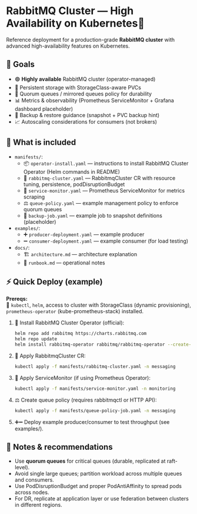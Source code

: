 <!-- Copyright (c) 2025 https://github.com/rasmabayu. All rights reserved. -->
# RabbitMQ Cluster — High Availability on Kubernetes🚀

Reference deployment for a production-grade **RabbitMQ cluster** with advanced high-availability features on Kubernetes.

## 🎯 Goals
- 🟢 **Highly available** RabbitMQ cluster (operator-managed)  
- 💾 Persistent storage with StorageClass-aware PVCs  
- 🔁 Quorum queues / mirrored queues policy for durability  
- 📊 Metrics & observability (Prometheus ServiceMonitor + Grafana dashboard placeholder)  
- 💽 Backup & restore guidance (snapshot + PVC backup hint)  
- 📈 Autoscaling considerations for consumers (not brokers)  

## 📂 What is included
- `manifests/`:
  - 📦 `operator-install.yaml` — instructions to install RabbitMQ Cluster Operator (Helm commands in README)  
  - 🐇 `rabbitmq-cluster.yaml` — RabbitmqCluster CR with resource tuning, persistence, podDisruptionBudget  
  - 📡 `service-monitor.yaml` — Prometheus ServiceMonitor for metrics scraping  
  - ⚖️ `queue-policy.yaml` — example management policy to enforce quorum queues  
  - 💾 `backup-job.yaml` — example job to snapshot definitions (placeholder)  
- `examples/`:
  - ➕ `producer-deployment.yaml` — example producer  
  - ➖ `consumer-deployment.yaml` — example consumer (for load testing)  
- `docs/`:
  - 🏗️ `architecture.md` — architecture explanation  
  - 📖 `runbook.md` — operational notes  

## ⚡ Quick Deploy (example)

**Prereqs:**  
🔧 `kubectl`, `helm`, access to cluster with StorageClass (dynamic provisioning), `prometheus-operator` (kube-prometheus-stack) installed.

1. 🚀 Install RabbitMQ Cluster Operator (official):
   ```bash
   helm repo add rabbitmq https://charts.rabbitmq.com
   helm repo update
   helm install rabbitmq-operator rabbitmq/rabbitmq-operator --create-namespace -n rabbitmq-system
   ```

2. 🐇 Apply RabbitmqCluster CR:
   ```bash
   kubectl apply -f manifests/rabbitmq-cluster.yaml -n messaging
   ```

3. 📡 Apply ServiceMonitor (if using Prometheus Operator):
   ```bash
   kubectl apply -f manifests/service-monitor.yaml -n monitoring
   ```

4. ⚖️ Create queue policy (requires rabbitmqctl or HTTP API):
   ```bash
   kubectl apply -f manifests/queue-policy-job.yaml -n messaging
   ```

5. ➕➖ Deploy example producer/consumer to test throughput (see examples/).  

## 📝 Notes & recommendations
- Use **quorum queues** for critical queues (durable, replicated at raft-level).  
- Avoid single large queues; partition workload across multiple queues and consumers.  
- Use PodDisruptionBudget and proper PodAntiAffinity to spread pods across nodes.  
- For DR, replicate at application layer or use federation between clusters in different regions.  
